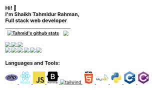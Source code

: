 <h3>Hi! 👋<br>I'm Shaikh Tahmidur Rahman,<br> Full stack web developer</h3>

| <a href="https://github.com/devtahmid/github-readme-stats"><img align="center" src="https://github-readme-stats.vercel.app/api?username=devtahmid&show_icons=true&count_private=true&hide=stars,contribs" alt="Tahmid's github stats" /></a> | <a href="https://github.com/devtahmid/github-readme-stats"><img align="center" src="https://github-readme-stats.vercel.app/api/top-langs/?username=devtahmid&layout=compact&theme=buefy&hide_border=true" /></a> |
| ------------- | ------------- |

<a href="https://github.com/devtahmid/HealthMentor">
<img align="center" src="https://github-readme-stats.vercel.app/api/pin/?username=devtahmid&repo=HealthMentor">
</a>
<a href="https://github.com/devtahmid/Rent-Your-Charger">
<img align="center" src="https://github-readme-stats.vercel.app/api/pin/?username=devtahmid&repo=Rent-Your-Charger">
</a>
<a href="https://github.com/adarshsc2000/BlockEstate">
<img align="center" src="https://github-readme-stats.vercel.app/api/pin/?username=adarshsc2000&repo=BlockEstate">
</a>
<br>
<a href="https://github.com/devtahmid/Pharmacy-Management-System">
<img align="center" src="https://github-readme-stats.vercel.app/api/pin/?username=devtahmid&repo=Pharmacy-Management-System">
</a>
<a href="https://github.com/devtahmid/AuctionWebsite">
<img align="center" src="https://github-readme-stats.vercel.app/api/pin/?username=devtahmid&repo=AuctionWebsite">
</a>
<a href="https://github.com/devtahmid/quizzical">
<img align="center" src="https://github-readme-stats.vercel.app/api/pin/?username=devtahmid&repo=quizzical">
</a>
<a href="https://github.com/devtahmid/Tenzies">
<img align="center" src="https://github-readme-stats.vercel.app/api/pin/?username=devtahmid&repo=Tenzies">
</a>
<a href="https://github.com/devtahmid/Movie-Search-App/">
<img align="center" src="https://github-readme-stats.vercel.app/api/pin/?username=devtahmid&repo=Movie-Search-App">
</a>
<a href="https://github.com/devtahmid/Digital-Diary">
<img align="center" src="https://github-readme-stats.vercel.app/api/pin/?username=devtahmid&repo=Digital-Diary">
</a>

<h3 align="left">Languages and Tools:</h3>
<p align="left">
  <a href="https://www.php.net" target="_blank" rel="noreferrer"> 
    <img src="https://raw.githubusercontent.com/devicons/devicon/master/icons/php/php-original.svg" alt="php" width="40" height="40"/> 
  </a> 
  <a href="https://reactjs.org/" target="_blank" rel="noreferrer"> 
  <img src="https://raw.githubusercontent.com/devicons/devicon/master/icons/react/react-original-wordmark.svg" alt="react" width="40" height="40"/>
</a> 
  <a href="https://developer.mozilla.org/en-US/docs/Web/JavaScript" target="_blank" rel="noreferrer"> 
    <img src="https://raw.githubusercontent.com/devicons/devicon/master/icons/javascript/javascript-original.svg" alt="javascript" width="40" height="40"/> 
  </a> 
  <a href="https://getbootstrap.com" target="_blank" rel="noreferrer"> 
  <img src="https://raw.githubusercontent.com/devicons/devicon/master/icons/bootstrap/bootstrap-plain-wordmark.svg" alt="bootstrap" width="40" height="40"/> 
  </a> 
  <a href="https://tailwindcss.com/" target="_blank" rel="noreferrer"> 
  <img src="https://www.vectorlogo.zone/logos/tailwindcss/tailwindcss-icon.svg" alt="tailwind" width="40" height="40"/> 
</a> 
  <a href="https://www.w3.org/html/" target="_blank" rel="noreferrer"> 
    <img src="https://raw.githubusercontent.com/devicons/devicon/master/icons/html5/html5-original-wordmark.svg" alt="html5" width="40" height="40"/> 
  </a> 
  <a href="https://www.mysql.com/" target="_blank" rel="noreferrer"> 
    <img src="https://raw.githubusercontent.com/devicons/devicon/master/icons/mysql/mysql-original-wordmark.svg" alt="mysql" width="40" height="40"/> 
  </a> 
  <a href="https://www.python.org" target="_blank" rel="noreferrer"> 
    <img src="https://raw.githubusercontent.com/devicons/devicon/master/icons/python/python-original.svg" alt="python" width="40" height="40"/> 
  </a> 
<a href="https://www.w3schools.com/cpp/" target="_blank" rel="noreferrer"> 
    <img src="https://raw.githubusercontent.com/devicons/devicon/master/icons/cplusplus/cplusplus-original.svg" alt="cplusplus" width="40" height="40"/>
  </a>
<a href="https://www.w3schools.com/cs/" target="_blank" rel="noreferrer"> 
  <img src="https://raw.githubusercontent.com/devicons/devicon/master/icons/csharp/csharp-original.svg" alt="csharp" width="40" height="40"/>
</a>  
</p>
